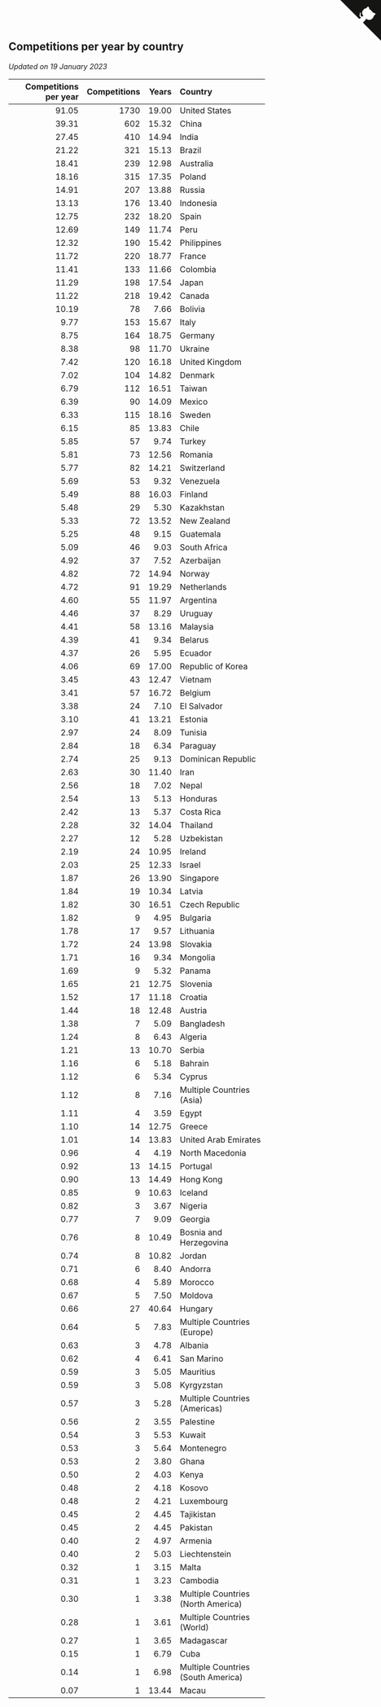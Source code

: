 ## Competitions per year by country

*Updated on 19 January 2023*

| Competitions per year | Competitions | Years | Country |
| ---: | ---: | ---: | :--- |
| 91.05 | 1730 | 19.00 | United States |
| 39.31 | 602 | 15.32 | China |
| 27.45 | 410 | 14.94 | India |
| 21.22 | 321 | 15.13 | Brazil |
| 18.41 | 239 | 12.98 | Australia |
| 18.16 | 315 | 17.35 | Poland |
| 14.91 | 207 | 13.88 | Russia |
| 13.13 | 176 | 13.40 | Indonesia |
| 12.75 | 232 | 18.20 | Spain |
| 12.69 | 149 | 11.74 | Peru |
| 12.32 | 190 | 15.42 | Philippines |
| 11.72 | 220 | 18.77 | France |
| 11.41 | 133 | 11.66 | Colombia |
| 11.29 | 198 | 17.54 | Japan |
| 11.22 | 218 | 19.42 | Canada |
| 10.19 | 78 | 7.66 | Bolivia |
| 9.77 | 153 | 15.67 | Italy |
| 8.75 | 164 | 18.75 | Germany |
| 8.38 | 98 | 11.70 | Ukraine |
| 7.42 | 120 | 16.18 | United Kingdom |
| 7.02 | 104 | 14.82 | Denmark |
| 6.79 | 112 | 16.51 | Taiwan |
| 6.39 | 90 | 14.09 | Mexico |
| 6.33 | 115 | 18.16 | Sweden |
| 6.15 | 85 | 13.83 | Chile |
| 5.85 | 57 | 9.74 | Turkey |
| 5.81 | 73 | 12.56 | Romania |
| 5.77 | 82 | 14.21 | Switzerland |
| 5.69 | 53 | 9.32 | Venezuela |
| 5.49 | 88 | 16.03 | Finland |
| 5.48 | 29 | 5.30 | Kazakhstan |
| 5.33 | 72 | 13.52 | New Zealand |
| 5.25 | 48 | 9.15 | Guatemala |
| 5.09 | 46 | 9.03 | South Africa |
| 4.92 | 37 | 7.52 | Azerbaijan |
| 4.82 | 72 | 14.94 | Norway |
| 4.72 | 91 | 19.29 | Netherlands |
| 4.60 | 55 | 11.97 | Argentina |
| 4.46 | 37 | 8.29 | Uruguay |
| 4.41 | 58 | 13.16 | Malaysia |
| 4.39 | 41 | 9.34 | Belarus |
| 4.37 | 26 | 5.95 | Ecuador |
| 4.06 | 69 | 17.00 | Republic of Korea |
| 3.45 | 43 | 12.47 | Vietnam |
| 3.41 | 57 | 16.72 | Belgium |
| 3.38 | 24 | 7.10 | El Salvador |
| 3.10 | 41 | 13.21 | Estonia |
| 2.97 | 24 | 8.09 | Tunisia |
| 2.84 | 18 | 6.34 | Paraguay |
| 2.74 | 25 | 9.13 | Dominican Republic |
| 2.63 | 30 | 11.40 | Iran |
| 2.56 | 18 | 7.02 | Nepal |
| 2.54 | 13 | 5.13 | Honduras |
| 2.42 | 13 | 5.37 | Costa Rica |
| 2.28 | 32 | 14.04 | Thailand |
| 2.27 | 12 | 5.28 | Uzbekistan |
| 2.19 | 24 | 10.95 | Ireland |
| 2.03 | 25 | 12.33 | Israel |
| 1.87 | 26 | 13.90 | Singapore |
| 1.84 | 19 | 10.34 | Latvia |
| 1.82 | 30 | 16.51 | Czech Republic |
| 1.82 | 9 | 4.95 | Bulgaria |
| 1.78 | 17 | 9.57 | Lithuania |
| 1.72 | 24 | 13.98 | Slovakia |
| 1.71 | 16 | 9.34 | Mongolia |
| 1.69 | 9 | 5.32 | Panama |
| 1.65 | 21 | 12.75 | Slovenia |
| 1.52 | 17 | 11.18 | Croatia |
| 1.44 | 18 | 12.48 | Austria |
| 1.38 | 7 | 5.09 | Bangladesh |
| 1.24 | 8 | 6.43 | Algeria |
| 1.21 | 13 | 10.70 | Serbia |
| 1.16 | 6 | 5.18 | Bahrain |
| 1.12 | 6 | 5.34 | Cyprus |
| 1.12 | 8 | 7.16 | Multiple Countries (Asia) |
| 1.11 | 4 | 3.59 | Egypt |
| 1.10 | 14 | 12.75 | Greece |
| 1.01 | 14 | 13.83 | United Arab Emirates |
| 0.96 | 4 | 4.19 | North Macedonia |
| 0.92 | 13 | 14.15 | Portugal |
| 0.90 | 13 | 14.49 | Hong Kong |
| 0.85 | 9 | 10.63 | Iceland |
| 0.82 | 3 | 3.67 | Nigeria |
| 0.77 | 7 | 9.09 | Georgia |
| 0.76 | 8 | 10.49 | Bosnia and Herzegovina |
| 0.74 | 8 | 10.82 | Jordan |
| 0.71 | 6 | 8.40 | Andorra |
| 0.68 | 4 | 5.89 | Morocco |
| 0.67 | 5 | 7.50 | Moldova |
| 0.66 | 27 | 40.64 | Hungary |
| 0.64 | 5 | 7.83 | Multiple Countries (Europe) |
| 0.63 | 3 | 4.78 | Albania |
| 0.62 | 4 | 6.41 | San Marino |
| 0.59 | 3 | 5.05 | Mauritius |
| 0.59 | 3 | 5.08 | Kyrgyzstan |
| 0.57 | 3 | 5.28 | Multiple Countries (Americas) |
| 0.56 | 2 | 3.55 | Palestine |
| 0.54 | 3 | 5.53 | Kuwait |
| 0.53 | 3 | 5.64 | Montenegro |
| 0.53 | 2 | 3.80 | Ghana |
| 0.50 | 2 | 4.03 | Kenya |
| 0.48 | 2 | 4.18 | Kosovo |
| 0.48 | 2 | 4.21 | Luxembourg |
| 0.45 | 2 | 4.45 | Tajikistan |
| 0.45 | 2 | 4.45 | Pakistan |
| 0.40 | 2 | 4.97 | Armenia |
| 0.40 | 2 | 5.03 | Liechtenstein |
| 0.32 | 1 | 3.15 | Malta |
| 0.31 | 1 | 3.23 | Cambodia |
| 0.30 | 1 | 3.38 | Multiple Countries (North America) |
| 0.28 | 1 | 3.61 | Multiple Countries (World) |
| 0.27 | 1 | 3.65 | Madagascar |
| 0.15 | 1 | 6.79 | Cuba |
| 0.14 | 1 | 6.98 | Multiple Countries (South America) |
| 0.07 | 1 | 13.44 | Macau |


<a href="https://github.com/jonatanklosko/wca_statistics" class="github-corner" aria-label="View source on Github"><svg width="80" height="80" viewBox="0 0 250 250" style="fill:#151513; color:#fff; position: absolute; top: 0; border: 0; right: 0;" aria-hidden="true"><path d="M0,0 L115,115 L130,115 L142,142 L250,250 L250,0 Z"></path><path d="M128.3,109.0 C113.8,99.7 119.0,89.6 119.0,89.6 C122.0,82.7 120.5,78.6 120.5,78.6 C119.2,72.0 123.4,76.3 123.4,76.3 C127.3,80.9 125.5,87.3 125.5,87.3 C122.9,97.6 130.6,101.9 134.4,103.2" fill="currentColor" style="transform-origin: 130px 106px;" class="octo-arm"></path><path d="M115.0,115.0 C114.9,115.1 118.7,116.5 119.8,115.4 L133.7,101.6 C136.9,99.2 139.9,98.4 142.2,98.6 C133.8,88.0 127.5,74.4 143.8,58.0 C148.5,53.4 154.0,51.2 159.7,51.0 C160.3,49.4 163.2,43.6 171.4,40.1 C171.4,40.1 176.1,42.5 178.8,56.2 C183.1,58.6 187.2,61.8 190.9,65.4 C194.5,69.0 197.7,73.2 200.1,77.6 C213.8,80.2 216.3,84.9 216.3,84.9 C212.7,93.1 206.9,96.0 205.4,96.6 C205.1,102.4 203.0,107.8 198.3,112.5 C181.9,128.9 168.3,122.5 157.7,114.1 C157.9,116.9 156.7,120.9 152.7,124.9 L141.0,136.5 C139.8,137.7 141.6,141.9 141.8,141.8 Z" fill="currentColor" class="octo-body"></path></svg></a><style>.github-corner:hover .octo-arm{animation:octocat-wave 560ms ease-in-out}@keyframes octocat-wave{0%,100%{transform:rotate(0)}20%,60%{transform:rotate(-25deg)}40%,80%{transform:rotate(10deg)}}@media (max-width:500px){.github-corner:hover .octo-arm{animation:none}.github-corner .octo-arm{animation:octocat-wave 560ms ease-in-out}}</style>
